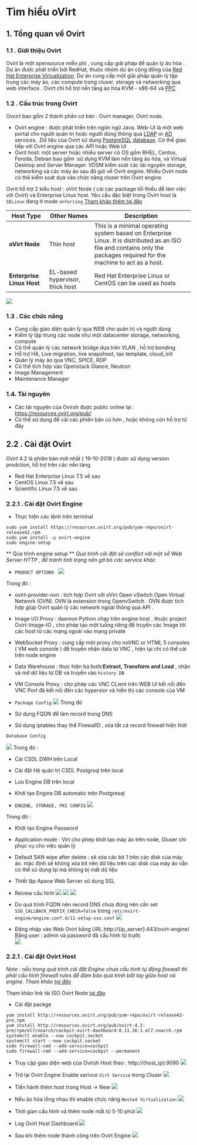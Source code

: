 
# Tìm hiểu oVirt

## 1. Tổng quan về Ovirt

### 1.1 . Giới thiệu Ovirt
 Ovirt là một opensource miễn phí , cung cấp giải pháp để quản lý ảo hóa . Dự án được phát triển bởi RedHat, thuộc nhóm dự án cộng đồng của [Red Hat Enterprise Virtualization](https://en.wikipedia.org/wiki/Red_Hat_Enterprise_Virtualization). Dự án cung cấp một giải pháp quản lý tập trung các máy ảo, các compute trong cluser, storage và networking qua web interface . Ovirt chỉ hỗ trợ nền tảng ảo hóa KVM - x86-64 và [PPC](https://en.wikipedia.org/wiki/PowerPC "PowerPC") 
### 1.2 . Cấu trúc trong Ovirt
Ovcirt bao gồm 2 thành phần cơ bản : Ovirt manager, Ovirt node.

- Ovirt engine : được phát triển trên ngôn ngữ Java. Web-UI là một web portal cho người quản trị hoặc người dùng thông qua [LDAP](https://en.wikipedia.org/wiki/Lightweight_Directory_Access_Protocol) or [AD](https://en.wikipedia.org/wiki/Active_directory "Active directory") services. .Dữ liệu của Ovirt sử dụng [PostgreSQL](https://en.wikipedia.org/wiki/PostgreSQL "PostgreSQL")  [database](https://en.wikipedia.org/wiki/Database). Có thể giao tiếp với Ovirt engine qua các API hoặc Web UI
- Ovrit host: một server hoặc nhiều server có OS gồm RHEL, Centos, Feroda, Debian bao gồm :sử dụng KVM làm nền tảng ảo hóa, và Virtual Desktop and Server Manager. VDSM kiểm soát các tài nguyên storage, networking và các máy ảo sau đó gửi về Ovrit engine. Nhiều Ovirt node có thể kiểm soát dựa vào chức năng cluser trên Ovirt engine

Ovrit hỗ trợ 2 kiểu host :	oVirt Node ( cài các package tối thiểu để làm việc với Ovirt)  và Enterprise Linux host. Yêu cầu đặc biệt trong Ovirt host là `SELinux` đang ở mode `enforcing` [Tham khảo thêm tại đây](https://docs.fedoraproject.org/en-US/Fedora/11/html/Security-Enhanced_Linux/sect-Security-Enhanced_Linux-Working_with_SELinux-Enabling_and_Disabling_SELinux.html)

|Host Type|Other Names|Description|
|------------|---------------|--------|
|**oVirt Node** |Thin host |This is a minimal operating system based on Enterprise Linux. It is distributed as an ISO file and contains only the packages required for the machine to act as a host.|
|**Enterprise Linux Host**|EL-based hypervisor, thick host |Red Hat Enterprise Linux or CentOS can be used as hosts |

![](![](https://ovirt.org/images/wiki/Ovirt-1024x698.png?1478101462))

### 1.3 . Các chức năng 
- Cung cấp giao diện quản lý qua WEB cho quản trị và người dùng
- Kiểm lý tập trung các node như một datacenter storage, networking, compute
- Có thể quản lý các network bridge dựa trên VLAN , hỗ trợ bonding
- Hỗ trợ HA, Live migration, live snapshoot, tạo template, cloud_init 
- Quản lý máy ảo qua VNC, SPICE, RDP
- Có thể tích hợp vào Openstack Glance, Neutron 
- Image Management
- Maintenance Manager

### 1.4. Tài nguyên
- Các tài nguyên của Ovirsh được public online lại : https://resources.ovirt.org/pub/ 
- Có thể sử dụng để cài các phiên bản cũ hơn , hoặc không còn hỗ trợ từ đây 
## 2.2 . Cài đặt Ovirt

Ovirt 4.2 là phiên bản mới nhất ( 19-10-2018 ) được sử dụng version prodction, hỗ trợ trên các nền tảng
-  Red Hat Enterprise Linux 7.5 về sau
-  CentOS Linux 7.5 về sau
-  Scientific Linux 7.5 về sau
### 2.2.1 . Cài đặt Ovirt Engine

- Thực hiện các lệnh trên terminal
```
sudo yum install https://resources.ovirt.org/pub/yum-repo/ovirt-release42.rpm
sudo yum install -y ovirt-engine
sudo engine-setup

```
** Qúa trình engine setup **
*Quá trình cài đặt sẽ  conflict với một số Web Server HTTP , để tránh tình trạng nên gỡ bỏ các service khác*

- `PRODUCT OPTIONS `
![](https://i.imgur.com/1GOX3qm.png)


Trong đó :
- ovirt-provider-ovn : tích hợp Ovirt vỡi oVirt Open vSwitch Open Virtual Network (OVN). OVN là extension trong OpenvSwitch . OVN được tích hợp giúp Ovirt quản lý các network ngoài thông qua API . 
- Image I/O Proxy : daemon Python chạy trên engine host , thuộc project Ovirt-Image-IO , cho phép tạo một luồng riêng để truyền các Image tới các host từ các mạng ngoài vào mạng private
- WebSocket Proxy : cung cấp một proxy cho noVNC or HTML 5 consoles ( VM web console ) để truyền nhận data từ VNC , hiện tại chỉ có thể cài trên node engine
- Data Warehouse : thực hiện ba bước**Extract, Transform and Load** ,  nhận và mở dữ liệu từ DB và truyền vào  `history DB`
- VM Console Proxy : cho phép các VNC CLient trên WEB UI kết nối đến VNC Port đã kết nối đến  các hypersior và hiển thị các console của VM 

- `Package Config` 
![](https://i.imgur.com/0Onhe9J.png)
Trong đó 
- Sử dụng FQDN để làm record trong DNS
- Sử dụng iptables thay thế FirewallD , xóa tất cả record firewall hiện thời

`Database Config`

![](https://i.imgur.com/rTGQA5i.png)
Trong đó :
-  Cài CSDL DWH trên  Local
-  Cài đặt Hệ quản trị CSDL Postgrsql trên local
-  Lưu Engine DB trên local
-  Khởi tạo Engine DB automatic trên Postgresql	

- `ENGINE, STORAGE, PKI CONFIG`
![](https://i.imgur.com/F6PAViC.png)

Trong đó :
- Khởi tạo Engine Password
- Application mode : Virt cho phép khởi tạo máy ảo trên node, Gluser chỉ phục vụ cho việc quản lý 
- Default SAN wipe after delete : sẽ xóa các bit 1 trên các disk của máy ảo. mặc định sẽ không xóa bit nên dữ liệu trên các disk của máy ảo vẫn có thể sử dụng lại mà không bị mất dữ liệu
- Thiết lập Apace Web Server sử dụng SSL

- Reivew cấu hình
![](https://i.imgur.com/s0DpOPR.png)
![](https://i.imgur.com/Pyfx1OC.png)
![](https://i.imgur.com/4p3PKOO.png)

- Do quá trình FQDN nên record DNS chưa đúng nên cần set `SSO_CALLBACK_PREFIX_CHECK=false` trong `/etc/ovirt-engine/engine.conf.d/11-setup-sso.conf`
![](https://i.imgur.com/KBFjCrN.png)

- Đăng nhập vào Web Ovirt bằng URL http://{ip_server}:443/ovirt-engine/
Bằng user : admin và password đã cấu hình từ trước	
![](https://i.imgur.com/DVzjQ8u.png)

### 2.2.1 . Cài đặt Ovirt Host

*Note : nếu trong quá trình cài đặt Engine chưa cấu hình tự động firewall thì phải  cấu hình firewall rules để đảm bảo quá trình bắt tay giữa host và engine. Tham khảo [tại đây](https://www.ovirt.org/documentation/install-guide/chap-System_Requirements/#hypervisor-firewall-requirements)*

Tham khảo link tải ISO Ovirt Node [tại đây](https://www.ovirt.org/documentation/install-guide/chap-oVirt_Nodes/)

- Cài đặt packge
```
yum install http://resources.ovirt.org/pub/yum-repo/ovirt-release42-pre.rpm
yum install http://resources.ovirt.org/pub/ovirt-4.2-pre/rpm/el7/noarch/cockpit-ovirt-dashboard-0.11.36-1.el7.noarch.rpm
systemctl enable --now cockpit.socket
systemctl start --now cockpit.socket
sudo firewall-cmd --add-service=cockpit
sudo firewall-cmd --add-service=cockpit --permanent

```
- Truy cập giao diện web của Ovirsh Host theo : http://{host_ip}:9090
![](https://i.imgur.com/16MfrTm.png)

- Trở lại Ovirt Engine
Enable serivce `Virt Service` trong Cluser 
![](https://i.imgur.com/uPV0Kre.png)

- Tiến hành thêm host trong Host -> New 
![](https://i.imgur.com/P3ReOvu.png)

- Nếu ảo hóa lồng nhau thì enable chức năng `Nested Virtualization`
![](https://i.imgur.com/xvRhMLq.png)

- Thời gian cấu hình và thêm node mất từ 5-10 phút
![](https://i.imgur.com/16MfrTm.png)

- Log Ovirt Host Dashboard
![](https://i.imgur.com/Jt6KqTh.png)

- Sau khi thêm node thành công trên Ovirt Engine
![](https://i.imgur.com/Y8njb8J.png)
